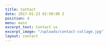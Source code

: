 ```yaml
---
title: Contact
date: 2017-01-23 02:50:00 Z
position: 4
menu: main
excerpt_text: Contact us
excerpt_image: "/uploads/contact-collage.jpg"
layout: contact
---
```


